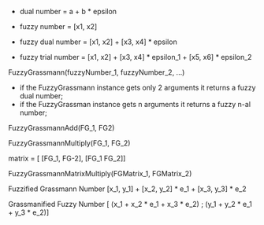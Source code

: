 - dual number = a + b * epsilon

- fuzzy number = [x1, x2]

- fuzzy dual number = [x1, x2] + [x3, x4] * epsilon

- fuzzy trial number = [x1, x2] + [x3, x4] * epsilon_1 + [x5, x6] * epsilon_2



FuzzyGrassmann(fuzzyNumber_1, fuzzyNumber_2, ...)

- if the FuzzyGrassmann instance gets only 2 arguments it returns a fuzzy dual number;
- if the FuzzyGrassman instance gets n arguments it returns a fuzzy n-al number;


FuzzyGrassmannAdd(FG_1, FG2)

FuzzyGrassmannMultiply(FG_1, FG_2)

matrix = [ [FG_1, FG-2], [FG_1 FG_2]]

FuzzyGrassmannMatrixMultiply(FGMatrix_1, FGMatrix_2)




Fuzzified Grassmann Number
[x_1, y_1] + [x_2, y_2] * e_1 + [x_3, y_3] * e_2


Grassmanified Fuzzy Number
[ (x_1 + x_2 * e_1 + x_3 * e_2) ; (y_1 + y_2 * e_1 + y_3 * e_2)]